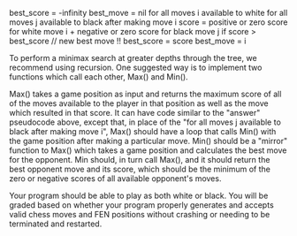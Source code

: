 best_score = -infinity
best_move = nil
for all moves i available to white
  for all moves j available to black after making move i
    score = positive or zero score for white move i
          + negative or zero score for black move j
    if score > best_score
      // new best move !!
      best_score = score
      best_move = i

To perform a minimax search at greater depths through the tree, we recommend using recursion.  One suggested way is to implement two functions which call each other, Max() and Min().  

Max() takes a game position as input and returns the maximum score of all of the moves available to the player in that position as well as the move which resulted in that score.  It can have code similar to the "answer" pseudocode above, except that, in place of the "for all moves j available to black after making move i", Max() should have a loop that calls Min() with the game position after making a particular move.  Min() should be a "mirror" function to Max() which takes a game position and calculates the best move for the opponent.  Min should, in turn call Max(), and it should return the best opponent move and its score, which should be the minimum of the zero or negative scores of all available opponent's moves.

Your program should be able to play as both white or black.  You will be graded based on whether your program properly generates and accepts valid chess moves and FEN positions without crashing or needing to be terminated and restarted.